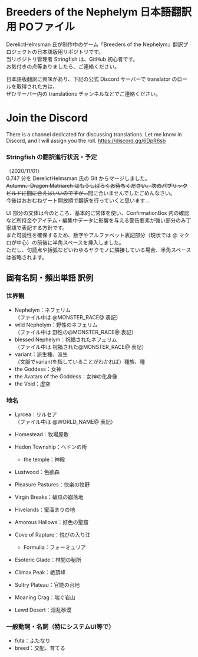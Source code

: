 Breeders of the Nephelym 日本語翻訳用 POファイル
====

DerelictHelmsman 氏が制作中のゲーム「Breeders of the Nephelym」翻訳プロジェクトの日本語版用リポジトリです。  
当リポジトリ管理者 Stringfish は、GitHub 初心者です。  
お気付きの点等ありましたら、ご連絡ください。

日本語版翻訳に興味があり、下記の公式 Discord サーバーで translator のロールを取得された方は、  
ぜひサーバー内の translations チャンネルなどでご連絡ください。

# Join the Discord
There is a channel dedicated for discussing translations. Let me know in Discord, and I will assign you the roll.
https://discord.gg/6DpR6sb

### Stringfish の翻訳進行状況・予定
（2020/11/01）  
0.747 分を DerelictHelmsman 氏の Git からマージしました。  
~~Autumn、Dragon Matriarch はもうしばらくお待ちください。次のパブリックビルドに間に合えばいいのですが…~~間に合いませんでしたごめんなさい。  
今後はおおむねゲート開放順で翻訳を行っていくと思います…

UI 部分の文体は今のところ、基本的に常体を使い、ConfirmationBox 内の確認など所持金やアイテム・編集中データに影響を与える警告要素が強い部分のみ丁寧語で表記する方針です。  
また可読性を確保するため、数字やアルファベット表記部分（現状では @ マクロが中心）の前後に半角スペースを挿入しました。  
ただし、句読点や括弧などいわゆるヤクモノに隣接している場合、半角スペースは省略されます。  

## 固有名詞・頻出単語 訳例

### 世界観
* Nephelym：ネフェリム  
（ファイル中は @MONSTER_RACE@ 表記）
* wild Nephelym：野性のネフェリム  
（ファイル中は 野性の@MONSTER_RACE@ 表記）
* blessed Nephelym：祝福されたネフェリム  
（ファイル中は 祝福された@MONSTER_RACE@ 表記）
* variant：派生種、派生  
（文脈でvariantを指していることがわかれば）種族、種
* the Goddess：女神
* the Avatars of the Goddess：女神の化身像
* the Void：虚空

### 地名
* Lyrcea：リルセア  
（ファイル中は @WORLD_NAME@ 表記）

* Homestead：牧場屋敷
* Hedon Township：ヘドンの街
  * the temple：神殿
* Lustwood：色欲森
* Pleasure Pastures：快楽の牧野
* Virgin Breaks：破瓜の崩落地
* Hivelands：蜜溜まりの地
* Amorous Hallows：好色の聖窟
* Cove of Rapture：悦びの入り江
  * Formulia：フォーミュリア
* Esoteric Glade：林間の秘所
* Climax Peak：絶頂峰
* Sultry Plateau：官能の台地
* Moaning Crag：喘ぐ岩山
* Lewd Desert：淫乱砂漠

### 一般動詞・名詞（特にシステムUI等で）
* futa：ふたなり
* breed：交配、育てる